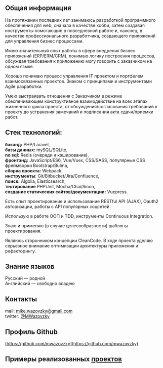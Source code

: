 ## Общая информация
На протяжении последних лет занимаюсь разработкой программного обеспечения для web, 
cначала в качестве хобби, 
затем создавая инструменты помогающие в повседневной работе и, наконец, 
в качестве профессионального разработчика, создающего приложений для управления бизнес процессами. 

Имею значительный опыт работы в сфере внедрения бизнес приложений (ERP/ERM/CRM), 
понимаю логику построения процессов, 
обсуждая требования к приложению могу говорить с заказчиком на одном языке. 

Хорошо понимаю процесс управления IT проектом и портфелем взаимосвязанных проектов.
Знаком с принципами и инструментами Agile  разработки. 

Умею выстраивать отношения с Заказчиком в режиме обеспечивающем конструктивное взаимодействие на всех этапах жизненного цикла проекта, от обсуждения/согласования требований к проекту до устранения замечаний и подписания акта сдачи/приемки работ.

## Cтек технологий:
**бэкэнд:** PHP/Laravel,  
**базы данных:** mySQL/SQLite,   
**no sql:** Redis (очереди и кэширование),  
**фронтэнд:** JavaScript/ES6, Vue/Vuex, CSS/SASS, популярные CSS фреймворки Bootstrap/Bulma,  
**сборка проекта:** Webpack,  
**инструменты:** Git/Bitbucket/Jira/Confluence,   
**поиск:** Algolia, Elasticsearch,   
**тестирование** PHPUnit, Mocha/Chai/Sinon,   
**создание статических сайтов/документации:** Vuepress.   

Есть опыт проектирование и использование RESTful API (AJAX), Oauth2 авторизации, работы с API популярных соцсетей.  

Использую в работе ООП и TDD, инструменты Continuous Integration.  

Знаю и применяю (в случае целесообразности) шаблоны проектирования.

Являюсь сторонником концепции CleanCode. В ходе проекта уделяю серьезное внимание оптимизации архитектуры приложения и рефакторингу. 

## Знание языков
Русский — родной   
Английский — свободно владею

## Контакты
mail: mike.wazovzky@gmail.com   
twitter: [@MWazovzky](https://twitter.com/MWazovzky)

## Профиль Github
[https://github.com/mwazovzky](https://github.com/mwazovzky)

## Примеры реализованных [проектов](/projects.md)